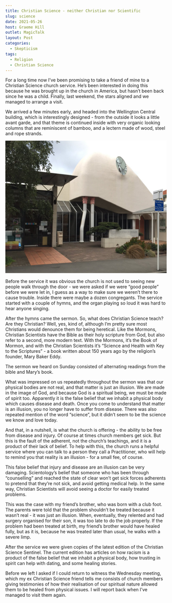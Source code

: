 ```yaml
---
title: Christian Science - neither Christian nor Scientific
slug: science
date: 2021-05-26
host: Graeme Hill
outlet: MagicTalk
layout: Post
categories:
  - Skepticism
tags:
  - Religion
  - Christian Science
---
```



For a long time now I’ve been promising to take a friend of mine to a Christian Science church service. He’s been interested in doing this because he was brought up in the church in America, but hasn’t been back since he was a child. Finally, last weekend, the stars aligned and we managed to arrange a visit.

<!-- more -->

We arrived a few minutes early, and headed into the Wellington Central building, which is interestingly designed - from the outside it looks a little avant garde, and that theme is continued inside with very organic looking columns that are reminiscent of bamboo, and a lectern made of wood, steel and rope strands.

![Wellington Christian Science](./Cb98eW1WAAA0JbM.jpg)

Before the service it was obvious the church is not used to seeing new people walk through the door - we were asked if we were “good people” before we were let in, I guess as a way to make sure we weren’t there to cause trouble. Inside there were maybe a dozen congregants. The service started with a couple of hymns, and the organ playing so loud it was hard to hear anyone singing.

After the hymns came the sermon. So, what does Christian Science teach? Are they Christian? Well, yes, kind of, although I’m pretty sure most Christians would denounce them for being heretical. Like the Mormons, Christian Scientists have the Bible as their holy scripture from God, but also refer to a second, more modern text. With the Mormons, it’s the Book of Mormon, and with the Christian Scientists it’s “Science and Health with Key to the Scriptures” - a book written about 150 years ago by the religion’s founder, Mary Baker Eddy.

The sermon we heard on Sunday consisted of alternating readings from the bible and Mary’s book.

What was impressed on us repeatedly throughout the sermon was that our physical bodies are not real, and that matter is just an illusion. We are made in the image of God, and because God is a spiritual being, we must be made of spirit too. Apparently it is the false belief that we inhabit a physical body which causes disease and death. Once you come to understand that matter is an illusion, you no longer have to suffer from disease. There was also repeated mention of the word “science”, but it didn’t seem to be the science we know and love today.

And that, in a nutshell, is what the church is offering - the ability to be free from disease and injury. Of course at times church members get sick. But this is the fault of the adherent, not the church’s teachings, and it is a product of their lack of belief. To help with this, the church runs a helpful service where you can talk to a person they call a Practitioner, who will help to remind you that reality is an illusion - for a small fee, of course.

This false belief that injury and disease are an illusion can be very damaging. Scientology’s belief that someone who has been through “counselling” and reached the state of clear won’t get sick forces adherents to pretend that they’re not sick, and avoid getting medical help. In the same way, Christian Scientists will avoid seeing a doctor for easily treated problems.

This was the case with my friend’s brother, who was born with a club foot. The parents were told that the problem shouldn’t be treated because it wasn’t real - it was just an illusion. When, eventually, they relented and had surgery organised for their son, it was too late to do the job properly. If the problem had been treated at birth, my friend’s brother would have healed fully, but as it is, because he was treated later than usual, he walks with a severe limp.

After the service we were given copies of the latest edition of the Christian Science Sentinel. The current edition has articles on how racism is a product of the false belief that we inhabit a physical body, how trusting in spirit can help with dating, and some healing stories.

Before we left I asked if I could return to witness the Wednesday meeting, which my ex Christian Science friend tells me consists of church members giving testimonies of how their realisation of our spiritual nature allowed them to be healed from physical issues. I will report back when I’ve managed to visit them again.
